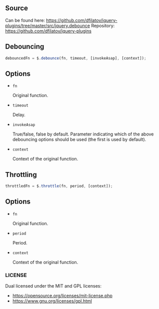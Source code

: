 ## Source

Can be found here: https://github.com/dfilatov/jquery-plugins/tree/master/src/jquery.debounce
Repository: https://github.com/dfilatov/jquery-plugins

## Debouncing

```js
debouncedFn = $.debounce(fn, timeout, [invokeAsap], [context]);
```

Options
-------

- `fn`

  Original function.

- `timeout`

  Delay.

- `invokeAsap`

  True/false, false by default. Parameter indicating which of the above debouncing options should be used (the first is used by default).

- `context`

  Context of the original function.

## Throttling

```js
throttledFn = $.throttle(fn, period, [context]);
```

Options
-------

- `fn`

  Original function.

- `period`

  Period.

- `context`

  Context of the original function.

### LICENSE

Dual licensed under the MIT and GPL licenses:
- https://opensource.org/licenses/mit-license.php
- https://www.gnu.org/licenses/gpl.html
